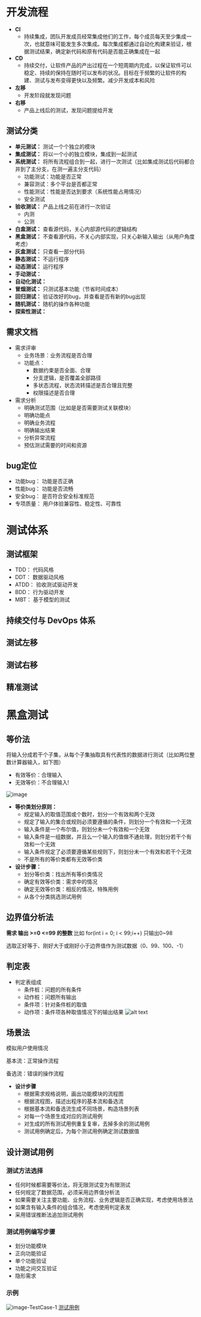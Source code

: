# 开发流程
* **CI**
  * 持续集成，团队开发成员经常集成他们的工作，每个成员每天至少集成一次，也就意味可能发生多次集成。每次集成都通过自动化构建来验证，根据测试结果，确定新代码和原有代码是否能正确集成在一起
* **CD**
  * 持续交付，让软件产品的产出过程在一个短周期内完成，以保证软件可以稳定、持续的保持在随时可以发布的状况。目标在于频繁的让软件的构建、测试与发布变得更快以及频繁。减少开发成本和风险
* **左移**
  * 开发阶段就发现问题 
* **右移**
  * 产品上线后的测试，发现问题提给开发
## 测试分类
* **单元测试：**
  测试一个个独立的模块
* **集成测试：**
将以一个小的独立模块，集成到一起测试
* **系统测试：**
将所有流程组合到一起，进行一次测试（比如集成测试后代码都合并到了主分支，在测一遍主分支代码）
  * 功能测试：功能是否正常
  * 兼容测试：多个平台是否都正常
  * 性能测试：性能是否达到要求（系统性能占用情况）
  * 安全测试
* **验收测试：**
  产品上线之前在进行一次验证
  * 内测
  * 公测
* **白盒测试：** 
查看源代码，关心内部源代码的逻辑结构
* **黑盒测试：**
不查看源代码，不关心内部实现，只关心新输入输出（从用户角度考虑）
* **灰盒测试：**
只查看一部分代码
* **静态测试：** 
不运行程序
* **动态测试：**
运行程序
* **手动测试：** 
* **自动化测试：**
* **冒烟测试：**
只测试基本功能（节省时间成本）
* **回归测试：**
验证改好的bug，并查看是否有新的bug出现
* **随机测试：**
随机的操作各种功能
* **探索性测试：**
## 需求文档
* 需求评审
  * 业务场景：业务流程是否合理
  * 功能点：
    * 数据约束是否全面、合理
    * 分支逻辑，是否覆盖全部路径
    * 多状态流程，状态流转描述是否合理且完整
    * 权限描述是否合理
* 需求分析
  * 明确测试范围（比如是是否需要测试关联模块）
  * 明确功能点
  * 明确业务流程
  * 明确输出结果
  * 分析异常流程
  * 预估测试需要的时间和资源
## bug定位
* 功能bug：
功能是否正确
* 性能bug：
功能是否流畅
* 安全bug：
是否符合安全标准规范
* 专项质量：
用户体验兼容性、稳定性、可靠性

# 测试体系
## 测试框架
* TDD：
代码风格
* DDT：
数据驱动风格
* ATDD：
验收测试驱动开发
* BDD：
行为驱动开发
* MBT：
基于模型的测试
## 持续交付与 DevOps 体系

## 测试左移
## 测试右移
## 精准测试
  
# 黑盒测试
## 等价法
将输入分成若干个子集，从每个子集抽取具有代表性的数据进行测试（比如两位整数计算器输入，如下图）
  * 有效等价：合理输入
  * 无效等价：不合理输入!
  
![image](./images/image.png)
* **等价类划分原则：**
  * 规定输入的取值范围或个数时，划分一个有效和两个无效
  * 规定了输入的集合或规则必须要遵循的条件，则划分一个有效和一个无效
  * 输入条件是一个布尔值，则划分未一个有效和一个无效
  * 输入条件是一组数据，并且么一个输入的值做不通处理，则划分若干个有效和一个无效
  * 输入条件规定了必须要遵循某些规则下，则划分未一个有效和若干个无效
  * 不是所有的等价类都有无效等价类
* **设计步骤：**
  * 划分等价类：找出所有等价类情况
  * 确定有效等价类：需求中的情况
  * 确定无效等价类：相反的情况，特殊用例
  * 从各个分类挑选测试用例

## 边界值分析法
**需求 输出 >=0  <=99 的整数** 比如 for(int i = 0; i < 99;i++) 只输出0~98

选取正好等于、刚好大于或刚好小于边界值作为测试数据（0、99、100、-1）

## 判定表
* 判定表组成
  * 条件桩：问题的所有条件
  * 动作桩：问题所有输出
  * 条件项：针对条件桩的取值
  * 动作项：条件项各种取值情况下的输出结果
![alt text](./images/image-01.png)
## 场景法
模拟用户使用情况

基本流：正常操作流程

备选流：错误的操作流程
* **设计步骤**
  * 根据需求规格说明，画出功能模块的流程图
  * 根据流程图，描述出程序的基本流和备选流
  * 根据基本流和备选流生成不同场景，构造场景列表
  * 对每一个场景生成对应的测试用例
  * 对生成的所有测试用例重复复审，去掉多余的测试用例
  * 测试用例确定后，为每个测试用例确定测试数据值
## 设计测试用例
### 测试方法选择
* 任何时候都需要等价法，将无限测试变为有限测试
* 任何规定了数据范围，必须采用边界值分析法
* 如果需要关注主要功能、业务流程、业务逻辑是否正确实现，考虑使用场景法
* 如果含有输入条件的组合情况，考虑使用判定表发
* 采用错误推断法追加测试用例
### 测试用例编写步骤
* 划分功能模块
* 正向功能验证
* 单个功能验证
* 功能之间交互验证
* 隐形需求
### 示例
![image-TestCase-1](./images/image-TestCase-1.png)
[测试用例](./LoginTestCase/LoginTestCase.md)


